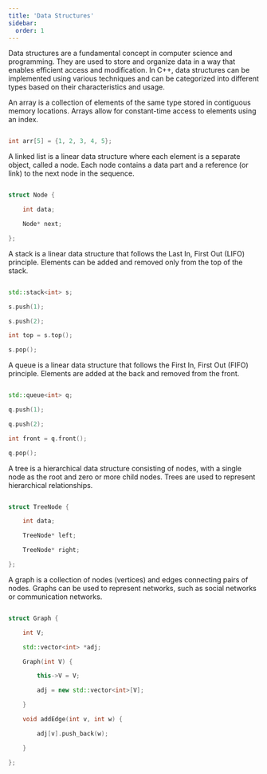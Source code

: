 ```yaml
---
title: 'Data Structures'
sidebar:
  order: 1
---
```


 

Data structures are a fundamental concept in computer science and programming. They are used to store and organize data in a way that enables efficient access and modification. In C++, data structures can be implemented using various techniques and can be categorized into different types based on their characteristics and usage.







An array is a collection of elements of the same type stored in contiguous memory locations. Arrays allow for constant-time access to elements using an index.



```cpp

int arr[5] = {1, 2, 3, 4, 5};

```





A linked list is a linear data structure where each element is a separate object, called a node. Each node contains a data part and a reference (or link) to the next node in the sequence.



```cpp

struct Node {

    int data;

    Node* next;

};

```





A stack is a linear data structure that follows the Last In, First Out (LIFO) principle. Elements can be added and removed only from the top of the stack.



```cpp

std::stack<int> s;

s.push(1);

s.push(2);

int top = s.top();

s.pop();

```





A queue is a linear data structure that follows the First In, First Out (FIFO) principle. Elements are added at the back and removed from the front.



```cpp

std::queue<int> q;

q.push(1);

q.push(2);

int front = q.front();

q.pop();

```





A tree is a hierarchical data structure consisting of nodes, with a single node as the root and zero or more child nodes. Trees are used to represent hierarchical relationships.



```cpp

struct TreeNode {

    int data;

    TreeNode* left;

    TreeNode* right;

};

```





A graph is a collection of nodes (vertices) and edges connecting pairs of nodes. Graphs can be used to represent networks, such as social networks or communication networks.



```cpp

struct Graph {

    int V;

    std::vector<int> *adj;

    Graph(int V) {

        this->V = V;

        adj = new std::vector<int>[V];

    }

    void addEdge(int v, int w) {

        adj[v].push_back(w);

    }

};

```


